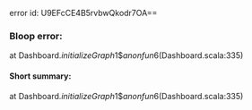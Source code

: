 error id: U9EFcCE4B5rvbwQkodr7OA==
### Bloop error:

at Dashboard$.initializeGraph$1$$anonfun$6(Dashboard.scala:335)
#### Short summary: 

at Dashboard$.initializeGraph$1$$anonfun$6(Dashboard.scala:335)
